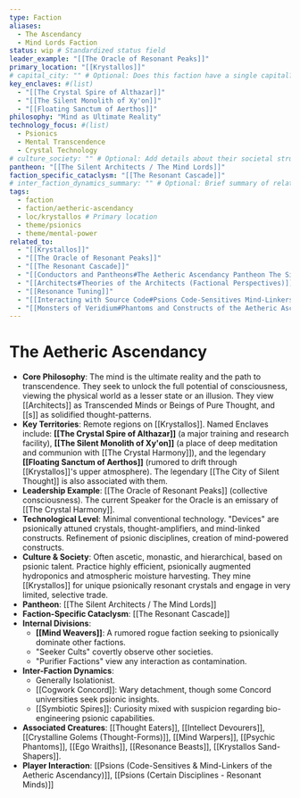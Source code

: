 ```yaml
---
type: Faction
aliases:
  - The Ascendancy
  - Mind Lords Faction
status: wip # Standardized status field
leader_example: "[[The Oracle of Resonant Peaks]]"
primary_location: "[[Krystallos]]"
# capital_city: "" # Optional: Does this faction have a single capital?
key_enclaves: #(list)
  - "[[The Crystal Spire of Althazar]]"
  - "[[The Silent Monolith of Xy'on]]"
  - "[[Floating Sanctum of Aerthos]]"
philosophy: "Mind as Ultimate Reality"
technology_focus: #(list)
  - Psionics
  - Mental Transcendence
  - Crystal Technology
# culture_society: "" # Optional: Add details about their societal structure, daily life, etc.
pantheon: "[[The Silent Architects / The Mind Lords]]"
faction_specific_cataclysm: "[[The Resonant Cascade]]"
# inter_faction_dynamics_summary: "" # Optional: Brief summary of relations, details in body
tags:
  - faction
  - faction/aetheric-ascendancy
  - loc/krystallos # Primary location
  - theme/psionics
  - theme/mental-power
related_to:
  - "[[Krystallos]]"
  - "[[The Oracle of Resonant Peaks]]"
  - "[[The Resonant Cascade]]"
  - "[[Conductors and Pantheons#The Aetheric Ascendancy Pantheon The Silent Architects The Mind Lords]]"
  - "[[Architects#Theories of the Architects (Factional Perspectives)]]"
  - "[[Resonance Tuning]]"
  - "[[Interacting with Source Code#Psions Code-Sensitives Mind-Linkers of the Aetheric Ascendancy]]"
  - "[[Monsters of Veridium#Phantoms and Constructs of the Aetheric Ascendancy Krystallos]]"
---
```

# The Aetheric Ascendancy

* **Core Philosophy**: The mind is the ultimate reality and the path to transcendence. They seek to unlock the full potential of consciousness, viewing the physical world as a lesser state or an illusion. They view [[Architects]] as Transcended Minds or Beings of Pure Thought, and [[s]] as solidified thought-patterns.
* **Key Territories**: Remote regions on [[Krystallos]]. Named Enclaves include: **[[The Crystal Spire of Althazar]]** (a major training and research facility), **[[The Silent Monolith of Xy'on]]** (a place of deep meditation and communion with [[The Crystal Harmony]]), and the legendary **[[Floating Sanctum of Aerthos]]** (rumored to drift through [[Krystallos]]'s upper atmosphere). The legendary [[The City of Silent Thought]] is also associated with them.
* **Leadership Example**: [[The Oracle of Resonant Peaks]] (collective consciousness). The current Speaker for the Oracle is an emissary of [[The Crystal Harmony]].
* **Technological Level**: Minimal conventional technology. "Devices" are psionically attuned crystals, thought-amplifiers, and mind-linked constructs. Refinement of psionic disciplines, creation of mind-powered constructs.
* **Culture & Society**: Often ascetic, monastic, and hierarchical, based on psionic talent. Practice highly efficient, psionically augmented hydroponics and atmospheric moisture harvesting. They mine [[Krystallos]] for unique psionically resonant crystals and engage in very limited, selective trade.
* **Pantheon**: [[The Silent Architects / The Mind Lords]]
* **Faction-Specific Cataclysm**: [[The Resonant Cascade]]
* **Internal Divisions**:
    * **[[Mind Weavers]]**: A rumored rogue faction seeking to psionically dominate other factions.
    * "Seeker Cults" covertly observe other societies.
    * "Purifier Factions" view any interaction as contamination.
* **Inter-Faction Dynamics**:
    * Generally Isolationist.
    * [[Cogwork Concord]]: Wary detachment, though some Concord universities seek psionic insights.
    * [[Symbiotic Spires]]: Curiosity mixed with suspicion regarding bio-engineering psionic capabilities.
* **Associated Creatures**: [[Thought Eaters]], [[Intellect Devourers]], [[Crystalline Golems (Thought-Forms)]], [[Mind Warpers]], [[Psychic Phantoms]], [[Ego Wraiths]], [[Resonance Beasts]], [[Krystallos Sand-Shapers]].
* **Player Interaction**: [[Psions (Code-Sensitives & Mind-Linkers of the Aetheric Ascendancy)]], [[Psions (Certain Disciplines - Resonant Minds)]]